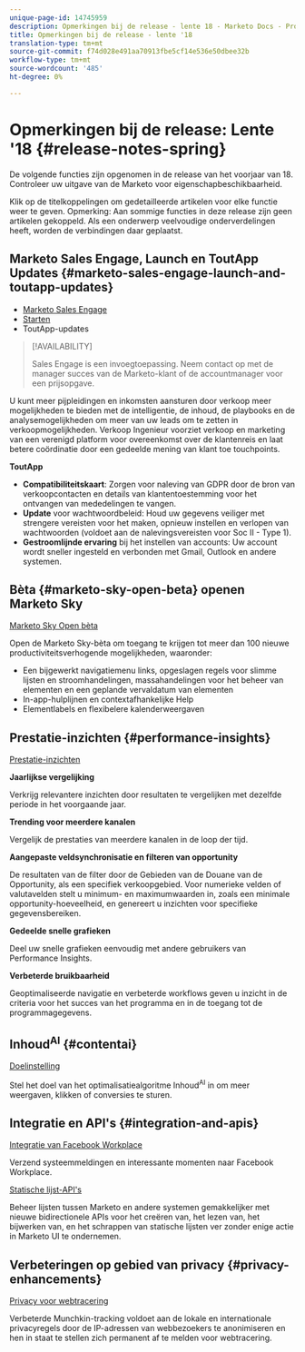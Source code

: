 ```yaml
---
unique-page-id: 14745959
description: Opmerkingen bij de release - lente 18 - Marketo Docs - Productdocumentatie
title: Opmerkingen bij de release - lente '18
translation-type: tm+mt
source-git-commit: f74d028e491aa70913fbe5cf14e536e50dbee32b
workflow-type: tm+mt
source-wordcount: '485'
ht-degree: 0%

---
```



# Opmerkingen bij de release: Lente &#39;18 {#release-notes-spring}

De volgende functies zijn opgenomen in de release van het voorjaar van 18. Controleer uw uitgave van de Marketo voor eigenschapbeschikbaarheid.

Klik op de titelkoppelingen om gedetailleerde artikelen voor elke functie weer te geven. Opmerking: Aan sommige functies in deze release zijn geen artikelen gekoppeld. Als een onderwerp veelvoudige onderverdelingen heeft, worden de verbindingen daar geplaatst.

## Marketo Sales Engage, Launch en ToutApp Updates {#marketo-sales-engage-launch-and-toutapp-updates}

* [Marketo Sales Engage](/help/marketo/product-docs/marketo-sales-connect/getting-started/sales-connect-overview.md)
* [Starten](/help/marketo/product-docs/marketo-sales-connect/getting-started/sales-connect-overview.md)
* ToutApp-updates

>[!AVAILABILITY]
>
>Sales Engage is een invoegtoepassing. Neem contact op met de manager succes van de Marketo-klant of de accountmanager voor een prijsopgave.

U kunt meer pijpleidingen en inkomsten aansturen door verkoop meer mogelijkheden te bieden met de intelligentie, de inhoud, de playbooks en de analysemogelijkheden om meer van uw leads om te zetten in verkoopmogelijkheden. Verkoop Ingenieur voorziet verkoop en marketing van een verenigd platform voor overeenkomst over de klantenreis en laat betere coördinatie door een gedeelde mening van klant toe touchpoints.

**ToutApp**

* **Compatibiliteitskaart**: Zorgen voor naleving van GDPR door de bron van verkoopcontacten en details van klantentoestemming voor het ontvangen van mededelingen te vangen.
* **Update** voor wachtwoordbeleid: Houd uw gegevens veiliger met strengere vereisten voor het maken, opnieuw instellen en verlopen van wachtwoorden (voldoet aan de nalevingsvereisten voor Soc II - Type 1).
* **Gestroomlijnde ervaring** bij het instellen van accounts: Uw account wordt sneller ingesteld en verbonden met Gmail, Outlook en andere systemen.

## Bèta {#marketo-sky-open-beta} openen Marketo Sky

[Marketo Sky Open bèta](https://help.marketo.com/hc/en-us)

Open de Marketo Sky-bèta om toegang te krijgen tot meer dan 100 nieuwe productiviteitsverhogende mogelijkheden, waaronder:

* Een bijgewerkt navigatiemenu links, opgeslagen regels voor slimme lijsten en stroomhandelingen, massahandelingen voor het beheer van elementen en een geplande vervaldatum van elementen
* In-app-hulplijnen en contextafhankelijke Help
* Elementlabels en flexibelere kalenderweergaven

## Prestatie-inzichten {#performance-insights}

[Prestatie-inzichten](/help/marketo/product-docs/reporting/performance-insights/performance-insights-overview.md)

**Jaarlijkse vergelijking**

Verkrijg relevantere inzichten door resultaten te vergelijken met dezelfde periode in het voorgaande jaar.

**Trending voor meerdere kanalen**

Vergelijk de prestaties van meerdere kanalen in de loop der tijd.

**Aangepaste veldsynchronisatie en filteren van opportunity**

De resultaten van de filter door de Gebieden van de Douane van de Opportunity, als een specifiek verkoopgebied. Voor numerieke velden of valutavelden stelt u minimum- en maximumwaarden in, zoals een minimale opportunity-hoeveelheid, en genereert u inzichten voor specifieke gegevensbereiken.

**Gedeelde snelle grafieken**

Deel uw snelle grafieken eenvoudig met andere gebruikers van Performance Insights.

**Verbeterde bruikbaarheid**

Geoptimaliseerde navigatie en verbeterde workflows geven u inzicht in de criteria voor het succes van het programma en in de toegang tot de programmagegevens.

## Inhoud<sup>AI</sup> {#contentai}

[Doelinstelling](/help/marketo/product-docs/predictive-content/getting-started/algorithm-goal-settings.md)

Stel het doel van het optimalisatiealgoritme Inhoud<sup>AI</sup> in om meer weergaven, klikken of conversies te sturen.

## Integratie en API&#39;s {#integration-and-apis}

[Integratie van Facebook Workplace](/help/marketo/product-docs/administration/additional-integrations/add-workplace-by-facebook-as-a-launchpoint-service.md)

Verzend systeemmeldingen en interessante momenten naar Facebook Workplace.

[Statische lijst-API&#39;s](http://developers.marketo.com/rest-api/assets/static-lists/)

Beheer lijsten tussen Marketo en andere systemen gemakkelijker met nieuwe bidirectionele APIs voor het creëren van, het lezen van, het bijwerken van, en het schrappen van statische lijsten ver zonder enige actie in Marketo UI te ondernemen.

## Verbeteringen op gebied van privacy {#privacy-enhancements}

[Privacy voor webtracering](http://developers.marketo.com/javascript-api/lead-tracking/)

Verbeterde Munchkin-tracking voldoet aan de lokale en internationale privacyregels door de IP-adressen van webbezoekers te anonimiseren en hen in staat te stellen zich permanent af te melden voor webtracering.
